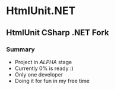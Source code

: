 # HtmlUnit.NET
## HtmlUnit CSharp .NET Fork

### Summary
- Project in *ALPHA* stage
- Currently 0% is ready :)
- Only one developer
- Doing it for fun in my free time
